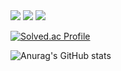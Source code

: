 

<!--
**yeoeoeonju/yeoeoeonju** is a ✨ _special_ ✨ repository because its `README.md` (this file) appears on your GitHub profile.

Here are some ideas to get you started:

- 🔭 I’m currently working on ...
- 🌱 I’m currently learning ...
- 👯 I’m looking to collaborate on ...
- 🤔 I’m looking for help with ...
- 💬 Ask me about ...
- 📫 How to reach me: ...
- 😄 Pronouns: ...
- ⚡ Fun fact: ...
-->

<img src="https://img.shields.io/badge/Python-3776AB?style=flat&logo=Python&logoColor=white"/>
<img src="https://img.shields.io/badge/Tableau-E97627?style=flat&logo=Tableau&logoColor=white"/>
<img src="https://img.shields.io/badge/R-276DC3?style=flat&logo=R&logoColor=white"/>

[![Solved.ac Profile](http://mazassumnida.wtf/api/generate_badge?boj=lh44)](https://solved.ac/lh44)<br/>


![Anurag's GitHub stats](https://github-readme-stats.vercel.app/api?username=yeoeoeonju&show_icons=true&theme=graywhite)

